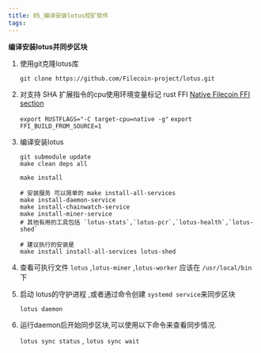 ```yaml
---
title: 05_编译安装lotus挖矿软件
tags: 
---
```


**编译安装lotus并同步区块**

1. 使用git克隆lotus库
	
	`git clone https://github.com/Filecoin-project/lotus.git`
	
2. 对支持 SHA 扩展指令的cpu使用环境变量标记 rust FFI [Native Filecoin FFI section](https://docs.Filecoin.io/get-started/lotus/installation/#native-Filecoin-ffi)
	
	`export RUSTFLAGS="-C target-cpu=native -g"`
	`export FFI_BUILD_FROM_SOURCE=1`
	
3. 编译安装lotus
	
	```
	git submodule update
	make clean deps all
	
	make install

	# 安装服务 可以简单的 make install-all-services
	make install-daemon-service
	make install-chainwatch-service
	make install-miner-service
	# 其他有用的工具包括 `lotus-stats`,`lotus-pcr`,`lotus-health`,`lotus-shed`
	
	# 建议执行的安装是
	make install install-all-services lotus-shed
	```
	
4. 查看可执行文件 `lotus`	,`lotus-miner`	,`lotus-worker`	应该在 `/usr/local/bin` 下
5. 启动 lotus的守护进程 ,或者通过命令创建 `systemd service`来同步区块

	`lotus daemon`

6. 运行daemon后开始同步区块,可以使用以下命令来查看同步情况.

	`lotus sync status` ,  `lotus sync wait`